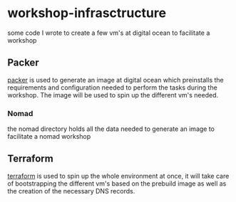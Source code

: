 # workshop-infrasctructure

some code I wrote to create a few vm's at digital ocean to facilitate a workshop

## Packer
[packer](https://packer.io/) is used to generate an image at digital ocean which preinstalls the requirements and configuration needed to perform the tasks during the workshop. The image will be used to spin up the different vm's needed.

### Nomad
the nomad directory holds all the data needed to generate an image to facilitate a nomad workshop

## Terraform
[terraform](https://terraform.io/) is used to spin up the whole environment at once, it will take care of bootstrapping the different vm's based on the prebuild image as well as the creation of the necessary DNS records.
